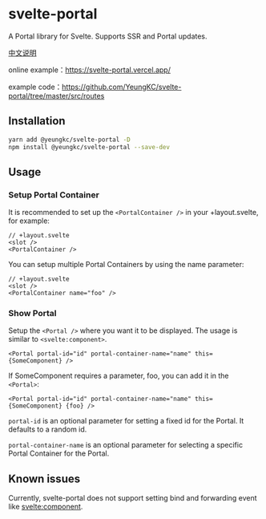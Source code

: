 # svelte-portal

A Portal library for Svelte. Supports SSR and Portal updates.

[中文说明](https://github.com/YeungKC/svelte-portal/blob/master/README-zh.md)

online example：<https://svelte-portal.vercel.app/>

example code：<https://github.com/YeungKC/svelte-portal/tree/master/src/routes>

## Installation

```bash
yarn add @yeungkc/svelte-portal -D
npm install @yeungkc/svelte-portal --save-dev
```

## Usage

### Setup Portal Container

It is recommended to set up the `<PortalContainer />` in your +layout.svelte, for example:

```svelte
// +layout.svelte
<slot />
<PortalContainer />
```

You can setup multiple Portal Containers by using the name parameter:

```svelte
// +layout.svelte
<slot />
<PortalContainer name="foo" />
```

### Show Portal

Setup the `<Portal />` where you want it to be displayed. The usage is similar to `<svelte:component>`.

```svelte
<Portal portal-id="id" portal-container-name="name" this={SomeComponent} />
```

If SomeComponent requires a parameter, foo, you can add it in the `<Portal>`:

```svelte
<Portal portal-id="id" portal-container-name="name" this={SomeComponent} {foo} />
```

`portal-id` is an optional parameter for setting a fixed id for the Portal. It defaults to a random id.

`portal-container-name` is an optional parameter for selecting a specific Portal Container for the Portal.

## Known issues

Currently, svelte-portal does not support setting bind and forwarding event like <svelte:component>.
